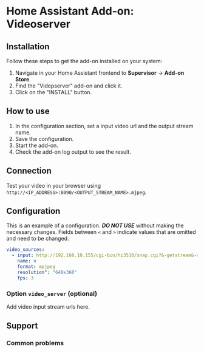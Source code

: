# Home Assistant Add-on: Videoserver

## Installation

Follow these steps to get the add-on installed on your system:

1. Navigate in your Home Assistant frontend to **Supervisor** -> **Add-on Store**.
2. Find the "Videpserver" add-on and click it.
3. Click on the "INSTALL" button.

## How to use

1. In the configuration section, set a input video url and the output stream name.
2. Save the configuration.
3. Start the add-on.
4. Check the add-on log output to see the result.

## Connection

Test your video in your browser using `http://<IP_ADDRESS>:8090/<OUTPUT_STREAM_NAME>.mjpeg`.

## Configuration

This is an example of a configuration. **_DO NOT USE_** without making the necessary changes.
Fields between `<` and `>` indicate values that are omitted and need to be changed.

```yaml
video_sources:
  - input: http://192.168.10.155/cgi-bin/hi3510/snap.cgi?&-getstream&-chn=2
    name: n
    format: mpjpeg
    resolution": "640x360"
    fps: 3
```

### Option `video_server` (optional)

Add video input stream urls here.

## Support

### Common problems
